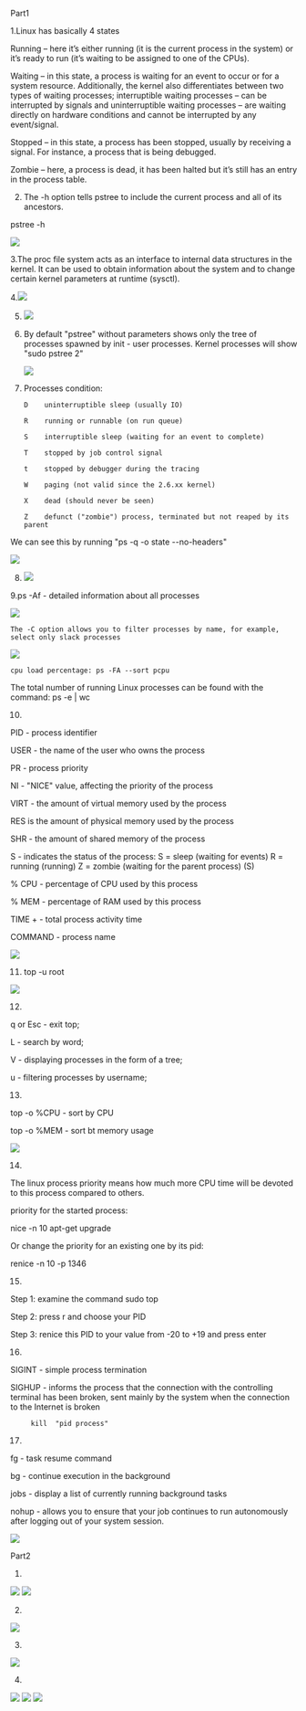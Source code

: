 Part1


1.Linux has basically 4 states

Running – here it’s either running (it is the current process in the system) or it’s ready to run (it’s waiting to be assigned to one of the CPUs).

Waiting – in this state, a process is waiting for an event to occur or for a system resource. Additionally, the kernel also differentiates between two types of waiting processes; interruptible waiting processes – can be interrupted by signals and uninterruptible waiting processes – are waiting directly on hardware conditions and cannot be interrupted by any event/signal.

Stopped – in this state, a process has been stopped, usually by receiving a signal. For instance, a process that is being debugged.

Zombie – here, a process is dead, it has been halted but it’s still has an entry in the process table.



2. The -h option tells pstree to include the current process and all of its ancestors.

pstree -h


<img src="screenshots/first.png">



3.The proc file system acts as an interface to internal data structures in the kernel. It can be used to obtain information about the system and to change certain kernel parameters at runtime (sysctl).




4.<img src="screenshots/second.png">




5. <img src="screenshots/third.png">



6. By default "pstree" without parameters shows only the tree of processes spawned by init - user processes. Kernel processes will show "sudo pstree 2" 



   <img src="screenshots/fourth.png">




7. Processes condition:

       D    uninterruptible sleep (usually IO)

       R    running or runnable (on run queue)

       S    interruptible sleep (waiting for an event to complete)

       T    stopped by job control signal

       t    stopped by debugger during the tracing

       W    paging (not valid since the 2.6.xx kernel)

       X    dead (should never be seen)

       Z    defunct ("zombie") process, terminated but not reaped by its parent

We can see this by running "ps -q <pid> -o state --no-headers"  



<img src="screenshots/fifth.png">



8.  <img src="screenshots/sixth.png">



9.ps -Af - detailed information about all processes 


 <img src="screenshots/seventh.png">



    The -C option allows you to filter processes by name, for example, select only slack processes 



 <img src="screenshots/eighth.png">



    cpu load percentage: ps -FA --sort pcpu

   The total number of running Linux processes can be found with the command:  ps -e | wc



10.


PID - process identifier 

USER - the name of the user who owns the process 

PR - process priority 

NI - "NICE" value, affecting the priority of the process 

VIRT - the amount of virtual memory used by the process 

RES is the amount of physical memory used by the process 

SHR - the amount of shared memory of the process 

S - indicates the status of the process: S = sleep (waiting for events) R = running (running) Z = zombie (waiting for the parent process) (S)

% CPU - percentage of CPU used by this process 

% MEM - percentage of RAM used by this process 

TIME + - total process activity time 


COMMAND - process name



  <img src="screenshots/ninth.png">



11. top -u root


 <img src="screenshots/tenth.png">




12. 

q or Esc - exit top;

L - search by word;

V - displaying processes in the form of a tree;

u - filtering processes by username;



13. 

top -o %CPU - sort by CPU

top -o %MEM - sort bt memory usage 


<img src="screenshots/eleventh.png">



14. 

The linux process priority means how much more CPU time will be devoted to this process compared to others.

priority for the started process:

nice -n 10 apt-get upgrade

Or change the priority for an existing one by its pid:

 renice -n 10 -p 1346


15. 

Step 1: examine the command sudo top

Step 2: press r and choose your PID

Step 3: renice this PID to your value from -20 to +19 and press enter


16. 

SIGINT - simple process termination

SIGHUP - informs the process that the connection with the controlling terminal has been broken, sent mainly by the system when the connection to the Internet is broken

         kill  "pid process"


17.

fg - task resume command

bg - continue execution in the background

jobs - display a list of currently running background tasks

nohup - allows you to ensure that your job continues to run autonomously after logging out of your system session.



<img src="screenshots/photo12.png">





Part2


1.

<img src="screenshots/scp.png">


<img src="screenshots/sftp.png">


2. 

<img src="screenshots/test.png">


3.


<img src="screenshots/keys.png">


4. 



<img src="screenshots/test1.png">

<img src="screenshots/test2.png">

<img src="screenshots/test3.png">

